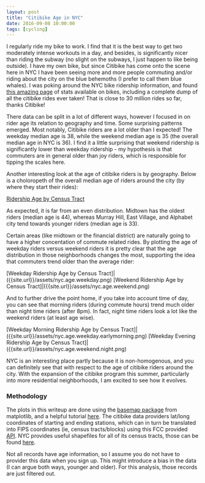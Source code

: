 ```yaml
---
layout: post
title: "Citibike Age in NYC"
date: 2016-09-08 10:00:00
tags: [cycling]
---
```


I regularly ride my bike to work.  I find that it is the best way to get two moderately intense workouts in a day, and besides, is significantly nicer than riding the subway (no slight on the subways, I just happen to like being outside).  I have my own bike, but since Citibike has come onto the scene here in NYC I have been seeing more and more people commuting and/or riding about the city on the blue behemoths (I prefer to call them blue whales).  I was poking around the NYC bike ridership information, and found [this amazing page](http://www.nyc.gov/html/dot/html/bicyclists/bikestats.shtml) of stats available on bikes, including a complete dump of all the citibike rides ever taken!  That is close to 30 million rides so far, thanks Citibike!

There data can be split in a lot of different ways, however I focused in on rider age its relation to geography and time.  Some surprising patterns emerged.  Most notably, Citibike riders are a lot older than I expected!  The weekday median age is 38, while the weekend median age is 35 (the overall median age in NYC is 36).  I find it a little surprising that weekend ridership is significantly lower than weekday ridership - my hypothesis is that commuters are in general older than joy riders, which is responsible for tipping the scales here.

Another interesting look at the age of citibike riders is by geography.  Below is a choloropeth of the overall median age of riders around the city (by where they start their rides):

[Ridership Age by Census Tract]({{site.url}}/assets/nyc.age.png)

As expected, it is far from an even distribution.  Midtown has the oldest riders (median age is 44), whereas Murray Hill, East Village, and Alphabet city tend towards younger riders (median age is 33).

Certain areas (like midtown or the financial district) are naturally going to have a higher concentation of commute related rides.  By plotting the age of weekday riders versus weekend riders it is pretty clear that the age distribution in those neighborhoods changes the most, supporting the idea that commuters trend older than the average rider:

[Weekday Ridership Age by Census Tract]|({{site.url}}/assets/nyc.age.weekday.png)
[Weekend Ridership Age by Census Tract]|({{site.url}}/assets/nyc.age.weekend.png)

And to further drive the point home, if you take into account time of day, you can see that morning riders (during commute hours) trend much older than night time riders (after 8pm).  In fact, night time riders look a lot like the weekend riders (at least age wise).

[Weekday Morning Ridership Age by Census Tract]|({{site.url}}/assets/nyc.age.weekday.earlymorning.png)
[Weekday Evening Ridership Age by Census Tract]|({{site.url}}/assets/nyc.age.weekend.night.png)

NYC is an interesting place partly because it is non-homogenous, and you can definitely see that with respect to the age of citibike riders around the city.  With the expansion of the citibike program this summer, particularly into more residential neighborhoods, I am excited to see how it evolves.

### Methodology

The plots in this writeup are done using the [basemap package](http://matplotlib.org/basemap) from matplotlib, and a helpful tutorial [here](http://beneathdata.com/how-to/visualizing-my-location-history/).  The citibike data providers lat/long coordinates of starting and ending stations, which can in turn be translated into FIPS coordinates (ie, census tracts/blocks) using this FCC provided [API](https://www.fcc.gov/general/census-block-conversions-api).  NYC provides useful shapefiles for all of its census tracts, those can be found [here](https://data.cityofnewyork.us/City-Government/2010-Census-Tracts/fxpq-c8ku/data).  

Not all records have age information, so I assume you do not have to provider this data when you sign up.  This might introduce a bias in the data (I can argue both ways, younger and older).  For this analysis, those records are just filtered out.

